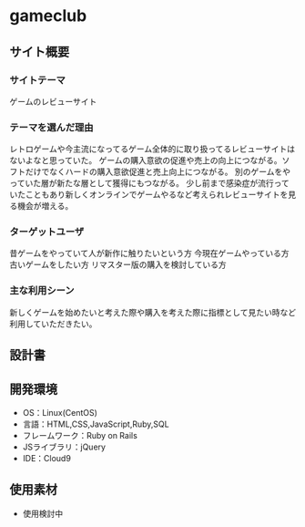# gameclub

## サイト概要
### サイトテーマ
ゲームのレビューサイト

### テーマを選んだ理由
レトロゲームや今主流になってるゲーム全体的に取り扱ってるレビューサイトはないよなと思っていた。
ゲームの購入意欲の促進や売上の向上につながる。ソフトだけでなくハードの購入意欲促進と売上向上につながる。
別のゲームをやっていた層が新たな層として獲得にもつながる。
少し前まで感染症が流行っていたこともあり新しくオンラインでゲームやるなど考えられレビューサイトを見る機会が増える。
### ターゲットユーザ
昔ゲームをやっていて人が新作に触りたいという方
今現在ゲームやっている方古いゲームをしたい方
リマスター版の購入を検討している方
### 主な利用シーン
新しくゲームを始めたいと考えた際や購入を考えた際に指標として見たい時など利用していただきたい。

## 設計書


## 開発環境
- OS：Linux(CentOS)
- 言語：HTML,CSS,JavaScript,Ruby,SQL
- フレームワーク：Ruby on Rails
- JSライブラリ：jQuery
- IDE：Cloud9

## 使用素材
- 使用検討中